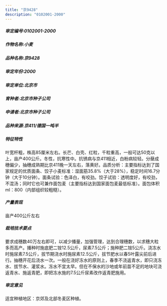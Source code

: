 ```yaml
---
title: "京9428"
description: "0102001-2000"
---
```

##### 审定编号:0102001-2000

##### 作物名称:小麦

##### 品种名称:京9428

##### 审定年份:2000

##### 审定单位:北京市

##### 育种者:北京市种子公司

##### 申请者:北京市种子公司

##### 品种来源:京411/德国一吨半

##### 特征特性
叶宽杆粗，株高85厘米左右。长芒、白壳、红粒，千粒重高，一般可达50克以上，亩产400公斤。冬性，抗寒性中。抗锈病与京411相近，白粉病较轻。分蘖成穗偏少，抽穗成熟期比京411晚一天左右，落黄好。品质分析：主要指标达到了国家规定的优质面条、饺子小麦标准：湿面筋35.8%（大于28%），稳定时间16.7分钟（大于10分钟）。面条试验：色泽白，有咬劲。饺子试验：透明度好，有咬劲，不混汤；同时它也可兼作面包麦（主要指标达到国家面包麦最低标准）。面包体积ml：800（内部组织较粗糙）。

##### 产量表现
亩产400公斤左右

##### 栽培技术要点
要求成穗数40万左右即可，以减少播量，加强管理，达到合理穗数，以求穗大粒多而高产。播种时施底肥二铵12.5公斤，尿素7.5公斤；施种肥二铵5公斤。浇冻水时施尿素7.5公斤，拔节期浇水时施尿素12.5公斤，拔节肥水以春5叶露尖前后进行。抽穗开花后浇水一次。一般在浇好冻水的原则上，春季不浇返青水，即只浇冻水、拔节水、灌浆水。冻水不宜太早。但在不保水的沙地或年前苗不足的地块可浇返青水、施返青肥，即把冻水施的7.5公斤尿素改作返青肥施用。

##### 审定意见
适宜种植地区：京郊及北部冬麦区种植。
